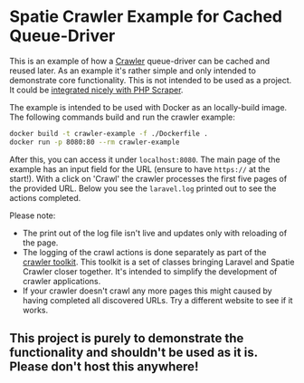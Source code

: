 # Spatie Crawler Example for Cached Queue-Driver

This is an example of how a [Crawler](https://github.com/spatie/crawler) queue-driver can be cached and reused later. As an example it's rather simple and only intended to demonstrate core functionality. This is not intended to be used as a project. It could be [integrated nicely with PHP Scraper](https://github.com/spekulatius/PHPScraper).

The example is intended to be used with Docker as an locally-build image. The following commands build and run the crawler example:

```bash
docker build -t crawler-example -f ./Dockerfile .
docker run -p 8080:80 --rm crawler-example
```

After this, you can access it under `localhost:8080`. The main page of the example has an input field for the URL (ensure to have `https://` at the start!). With a click on 'Crawl' the crawler processes the first five pages of the provided URL. Below you see the `laravel.log` printed out to see the actions completed.

Please note:

- The print out of the log file isn't live and updates only with reloading of the page.
- The logging of the crawl actions is done separately as part of the [crawler toolkit](https://github.com/spekulatius/spatie-crawler-toolkit-for-laravel/). This toolkit is a set of classes bringing Laravel and Spatie Crawler closer together. It's intended to simplify the development of crawler applications.
- If your crawler doesn't crawl any more pages this might caused by having completed all discovered URLs. Try a different website to see if it works.

## This project is purely to demonstrate the functionality and shouldn't be used as it is. Please don't host this anywhere!
